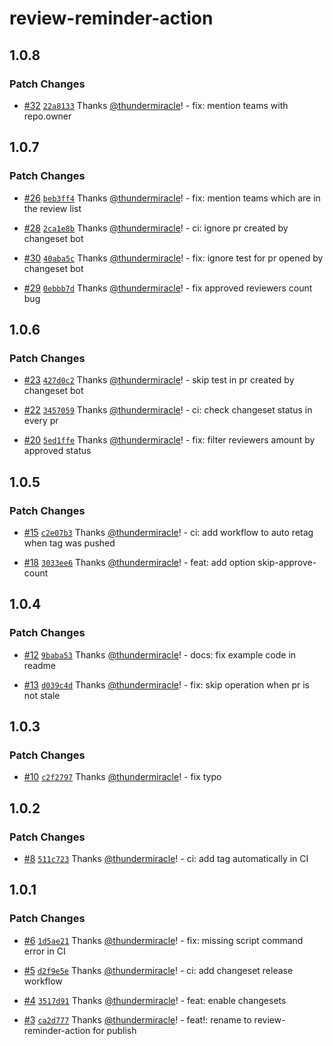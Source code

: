 # review-reminder-action

## 1.0.8

### Patch Changes

- [#32](https://github.com/thundermiracle/review-reminder-action/pull/32) [`22a8133`](https://github.com/thundermiracle/review-reminder-action/commit/22a8133eedf1a9531b50eca1aa1ed0190d22df8e) Thanks [@thundermiracle](https://github.com/thundermiracle)! - fix: mention teams with repo.owner

## 1.0.7

### Patch Changes

- [#26](https://github.com/thundermiracle/review-reminder-action/pull/26) [`beb3ff4`](https://github.com/thundermiracle/review-reminder-action/commit/beb3ff4d6b23416f725a5a5cea470d2c9e23800b) Thanks [@thundermiracle](https://github.com/thundermiracle)! - fix: mention teams which are in the review list

- [#28](https://github.com/thundermiracle/review-reminder-action/pull/28) [`2ca1e8b`](https://github.com/thundermiracle/review-reminder-action/commit/2ca1e8ba4bb69b01a28f0873dceebd2ee7d9705b) Thanks [@thundermiracle](https://github.com/thundermiracle)! - ci: ignore pr created by changeset bot

- [#30](https://github.com/thundermiracle/review-reminder-action/pull/30) [`40aba5c`](https://github.com/thundermiracle/review-reminder-action/commit/40aba5c5b558e775f8c7a292965f4acb38a28fb1) Thanks [@thundermiracle](https://github.com/thundermiracle)! - fix: ignore test for pr opened by changeset bot

- [#29](https://github.com/thundermiracle/review-reminder-action/pull/29) [`0ebbb7d`](https://github.com/thundermiracle/review-reminder-action/commit/0ebbb7d726088cd15e6d4e9b9d059b78952aa9c7) Thanks [@thundermiracle](https://github.com/thundermiracle)! - fix approved reviewers count bug

## 1.0.6

### Patch Changes

- [#23](https://github.com/thundermiracle/review-reminder-action/pull/23) [`427d0c2`](https://github.com/thundermiracle/review-reminder-action/commit/427d0c2b2d40f1547637526a6eb7cce10f23152a) Thanks [@thundermiracle](https://github.com/thundermiracle)! - skip test in pr created by changeset bot

- [#22](https://github.com/thundermiracle/review-reminder-action/pull/22) [`3457059`](https://github.com/thundermiracle/review-reminder-action/commit/34570591d0cc12e97286790f1dcb817342e31119) Thanks [@thundermiracle](https://github.com/thundermiracle)! - ci: check changeset status in every pr

- [#20](https://github.com/thundermiracle/review-reminder-action/pull/20) [`5ed1ffe`](https://github.com/thundermiracle/review-reminder-action/commit/5ed1ffe946bc3fcc35072448fee52f4bff8bebc9) Thanks [@thundermiracle](https://github.com/thundermiracle)! - fix: filter reviewers amount by approved status

## 1.0.5

### Patch Changes

- [#15](https://github.com/thundermiracle/review-reminder-action/pull/15) [`c2e07b3`](https://github.com/thundermiracle/review-reminder-action/commit/c2e07b35e7f63f0e48dac7f353bba4c402b68246) Thanks [@thundermiracle](https://github.com/thundermiracle)! - ci: add workflow to auto retag when tag was pushed

- [#18](https://github.com/thundermiracle/review-reminder-action/pull/18) [`3033ee6`](https://github.com/thundermiracle/review-reminder-action/commit/3033ee6aa37f98f294e632945ab39634c6d61118) Thanks [@thundermiracle](https://github.com/thundermiracle)! - feat: add option skip-approve-count

## 1.0.4

### Patch Changes

- [#12](https://github.com/thundermiracle/review-reminder-action/pull/12) [`9baba53`](https://github.com/thundermiracle/review-reminder-action/commit/9baba5388f8f8b3d735ec112ad77544fea3bb2f5) Thanks [@thundermiracle](https://github.com/thundermiracle)! - docs: fix example code in readme

- [#13](https://github.com/thundermiracle/review-reminder-action/pull/13) [`d039c4d`](https://github.com/thundermiracle/review-reminder-action/commit/d039c4d12440e270e1527575650368a6928f8d93) Thanks [@thundermiracle](https://github.com/thundermiracle)! - fix: skip operation when pr is not stale

## 1.0.3

### Patch Changes

- [#10](https://github.com/thundermiracle/review-reminder-action/pull/10) [`c2f2797`](https://github.com/thundermiracle/review-reminder-action/commit/c2f2797025b9e659ffa392f097b28cf92f8a5679) Thanks [@thundermiracle](https://github.com/thundermiracle)! - fix typo

## 1.0.2

### Patch Changes

- [#8](https://github.com/thundermiracle/review-reminder-action/pull/8) [`511c723`](https://github.com/thundermiracle/review-reminder-action/commit/511c723ada8763eacad36c08fecf57be974f5709) Thanks [@thundermiracle](https://github.com/thundermiracle)! - ci: add tag automatically in CI

## 1.0.1

### Patch Changes

- [#6](https://github.com/thundermiracle/review-reminder-action/pull/6) [`1d5ae21`](https://github.com/thundermiracle/review-reminder-action/commit/1d5ae21da224cd5fb215eeb2cd129a9ba3557751) Thanks [@thundermiracle](https://github.com/thundermiracle)! - fix: missing script command error in CI

- [#5](https://github.com/thundermiracle/review-reminder-action/pull/5) [`d2f9e5e`](https://github.com/thundermiracle/review-reminder-action/commit/d2f9e5e3c46f9bb8bbf01d768bc3c841f7e98d2e) Thanks [@thundermiracle](https://github.com/thundermiracle)! - ci: add changeset release workflow

- [#4](https://github.com/thundermiracle/review-reminder-action/pull/4) [`3517d91`](https://github.com/thundermiracle/review-reminder-action/commit/3517d91b82ef202b296e2f0b30f9763f1cf4c2f8) Thanks [@thundermiracle](https://github.com/thundermiracle)! - feat: enable changesets

- [#3](https://github.com/thundermiracle/review-reminder-action/pull/3) [`ca2d777`](https://github.com/thundermiracle/review-reminder-action/commit/ca2d7778576ead757c0cd734e25a65d5f32b5d45) Thanks [@thundermiracle](https://github.com/thundermiracle)! - feat!: rename to review-reminder-action for publish
